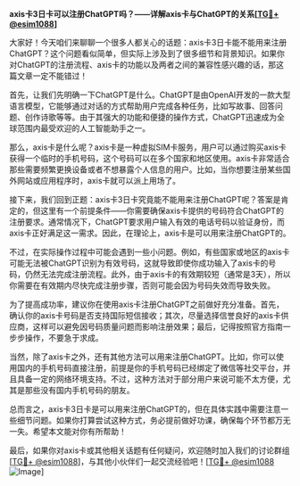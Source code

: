 **axis卡3日卡可以注册ChatGPT吗？——详解axis卡与ChatGPT的关系[[TG💪+ @esim1088](https://t.me/s/esim1088)]**

大家好！今天咱们来聊聊一个很多人都关心的话题：axis卡3日卡能不能用来注册ChatGPT？这个问题看似简单，但实际上涉及到了很多细节和背景知识。如果你对ChatGPT的注册流程、axis卡的功能以及两者之间的兼容性感兴趣的话，那这篇文章一定不能错过！

首先，让我们先明确一下ChatGPT是什么。ChatGPT是由OpenAI开发的一款大型语言模型，它能够通过对话的方式帮助用户完成各种任务，比如写故事、回答问题、创作诗歌等等。由于其强大的功能和便捷的操作方式，ChatGPT迅速成为全球范围内最受欢迎的人工智能助手之一。

那么，axis卡是什么呢？axis卡是一种虚拟SIM卡服务，用户可以通过购买axis卡获得一个临时的手机号码，这个号码可以在多个国家和地区使用。axis卡非常适合那些需要频繁更换设备或者不想暴露个人信息的用户。比如，当你想要注册某些国外网站或应用程序时，axis卡就可以派上用场了。

接下来，我们回到正题：axis卡3日卡究竟能不能用来注册ChatGPT呢？答案是肯定的，但这里有一个前提条件——你需要确保axis卡提供的号码符合ChatGPT的注册要求。通常情况下，ChatGPT要求用户输入有效的电话号码以验证身份，而axis卡正好满足这一需求。因此，在理论上，axis卡是可以用来注册ChatGPT的。

不过，在实际操作过程中可能会遇到一些小问题。例如，有些国家或地区的axis卡可能无法被ChatGPT识别为有效号码，这就导致即使你成功输入了axis卡的号码，仍然无法完成注册流程。此外，由于axis卡的有效期较短（通常是3天），所以你需要在有效期内尽快完成注册步骤，否则可能会因为号码失效而导致失败。

为了提高成功率，建议你在使用axis卡注册ChatGPT之前做好充分准备。首先，确认你的axis卡号码是否支持国际短信接收；其次，尽量选择信誉良好的axis卡供应商，这样可以避免因号码质量问题而影响注册效果；最后，记得按照官方指南一步步操作，不要急于求成。

当然，除了axis卡之外，还有其他方法可以用来注册ChatGPT。比如，你可以使用国内的手机号码直接注册，前提是你的手机号码已经绑定了微信等社交平台，并且具备一定的网络环境支持。不过，这种方法对于部分用户来说可能不太方便，尤其是那些没有国内手机号码的朋友。

总而言之，axis卡3日卡是可以用来注册ChatGPT的，但在具体实践中需要注意一些细节问题。如果你打算尝试这种方式，务必提前做好功课，确保每个环节都万无一失。希望本文能对你有所帮助！

最后，如果你对axis卡或其他相关话题有任何疑问，欢迎随时加入我们的讨论群组[[TG💪+ @esim1088](https://t.me/s/esim1088)]，与其他小伙伴们一起交流经验吧！[[TG💪+ @esim1088](https://t.me/s/esim1088) ![Image](https://i.postimg.cc/4NQfJmqS/Snipaste-2025-05-13-00-14-12.png)]